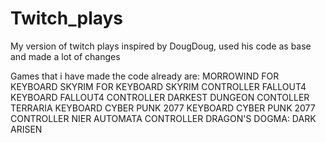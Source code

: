 # Twitch_plays
My version of twitch plays inspired by DougDoug, used his code as base and made a lot of changes

Games that i have made the code already are:
MORROWIND FOR KEYBOARD
SKYRIM FOR KEYBOARD
SKYRIM CONTROLLER
FALLOUT4 KEYBOARD
FALLOUT4 CONTROLLER
DARKEST DUNGEON CONTOLLER
TERRARIA KEYBOARD
CYBER PUNK 2077 KEYBOARD
CYBER PUNK 2077 CONTROLLER
NIER AUTOMATA CONTROLLER
DRAGON'S DOGMA: DARK ARISEN
